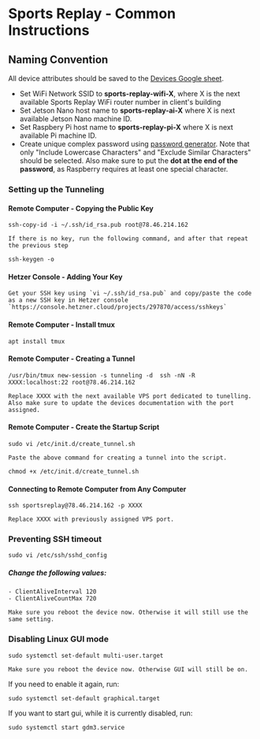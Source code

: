 # Sports Replay - Common Instructions

## Naming Convention

All device attributes should be saved to the [Devices Google sheet](https://docs.google.com/spreadsheets/d/1Tg_gxh4OfoJmMWTyH1NMfoTsNLtMI4H4KceRg6mj3fs/edit#gid=0).
  

-   Set WiFi Network SSID to __sports-replay-wifi-X__, where X is the next available Sports Replay WiFi router number in client's building
-   Set Jetson Nano host name to __sports-replay-ai-X__ where X is next available Jetson Nano machine ID.
-	Set Raspbery Pi host name to __sports-replay-pi-X__ where X is next available Pi machine ID.
-	Create unique complex password using [password generator](https://passwordsgenerator.net). Note that only "Include Lowercase Characters" and "Exclude Similar Characters" should be selected. Also make sure to put the __dot at the end of the password__, as Raspberry requires at least one special character.

### Setting up the Tunneling

#### Remote Computer - Copying the Public Key
`ssh-copy-id -i ~/.ssh/id_rsa.pub root@78.46.214.162`

    If there is no key, run the following command, and after that repeat the previous step

`ssh-keygen -o`

#### Hetzer Console - Adding Your Key
    Get your SSH key using `vi ~/.ssh/id_rsa.pub` and copy/paste the code as a new SSH key in Hetzer console `https://console.hetzner.cloud/projects/297870/access/sshkeys`

#### Remote Computer - Install tmux
`apt install tmux`

#### Remote Computer - Creating a Tunnel
`/usr/bin/tmux new-session -s tunneling -d  ssh -nN -R XXXX:localhost:22 root@78.46.214.162`

    Replace XXXX with the next available VPS port dedicated to tunelling. Also make sure to update the devices documentation with the port assigned. 

#### Remote Computer - Create the Startup Script
`sudo vi /etc/init.d/create_tunnel.sh`

    Paste the above command for creating a tunnel into the script.

`chmod +x /etc/init.d/create_tunnel.sh`

#### Connecting to Remote Computer from Any Computer
`ssh sportsreplay@78.46.214.162 -p XXXX`

    Replace XXXX with previously assigned VPS port.

### Preventing SSH timeout
`sudo vi /etc/ssh/sshd_config`

##### Change the following values:
    - ClientAliveInterval 120
    - ClientAliveCountMax 720

    Make sure you reboot the device now. Otherwise it will still use the same setting.

### Disabling Linux GUI mode
`sudo systemctl set-default multi-user.target`

    Make sure you reboot the device now. Otherwise GUI will still be on.

If you need to enable it again, run:

`sudo systemctl set-default graphical.target`

If you want to start gui, while it is currently disabled, run:

`sudo systemctl start gdm3.service`
